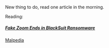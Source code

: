 New thing to do, read one article in the morning.

Reading:
##### [ Fake Zoom Ends in BlackSuit Ransomware](https://thedfirreport.com/2025/03/31/fake-zoom-ends-in-blacksuit-ransomware/)

[Malpedia](https://malpedia.caad.fkie.fraunhofer.de/library)
